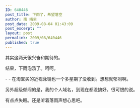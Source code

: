 ```yaml
---
ID: 640446
post_title: 下雨了，希望落空
author: 南 靖男
post_date: 2009-08-04 01:43:09
post_excerpt: ""
layout: post
permalink: 2009/08/640446
published: true
---
```

<p>其实这两天很兴奋和期待的。</p>  <p>结果，下雨泡汤了。呵呵。</p>  <p>- - 在淘宝买的近视泳镜也一个多星期了没收到。想想就郁闷啊。</p>  <p>另外超级郁闷的是，我的个人域名，到现在都没搞好。很可恨的说。</p>  <p>有点点失眠。还是听着落雨声想心思吧。</p>